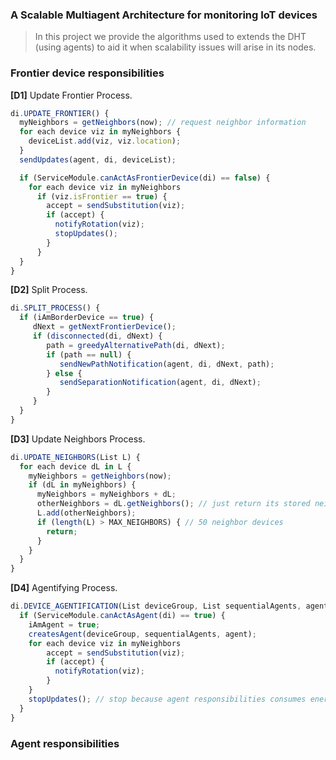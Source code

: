 ### A Scalable Multiagent Architecture for monitoring IoT devices

> In this project we provide the algorithms used to extends the DHT (using agents) to aid it when scalability issues will arise in its nodes.

### Frontier device responsibilities

**[D1]** Update Frontier Process.
```javascript
di.UPDATE_FRONTIER() {
  myNeighbors = getNeighbors(now); // request neighbor information
  for each device viz in myNeighbors {
    deviceList.add(viz, viz.location);
  }
  sendUpdates(agent, di, deviceList);

  if (ServiceModule.canActAsFrontierDevice(di) == false) {
    for each device viz in myNeighbors
      if (viz.isFrontier == true) {
        accept = sendSubstitution(viz);
        if (accept) {
          notifyRotation(viz);
          stopUpdates();
        }
      }
  }
}
```

**[D2]** Split Process.
```javascript
di.SPLIT_PROCESS() {
  if (iAmBorderDevice == true) {
     dNext = getNextFrontierDevice();
     if (disconnected(di, dNext) {
        path = greedyAlternativePath(di, dNext);
        if (path == null) {
           sendNewPathNotification(agent, di, dNext, path);
        } else {
           sendSeparationNotification(agent, di, dNext);
        }
     }
  }
}
```

**[D3]** Update Neighbors Process.
```javascript
di.UPDATE_NEIGHBORS(List L) {
  for each device dL in L {
    myNeighbors = getNeighbors(now);
    if (dL in myNeighbors) {
      myNeighbors = myNeighbors + dL;
      otherNeighbors = dL.getNeighbors(); // just return its stored neighhbors
      L.add(otherNeighbors);
      if (length(L) > MAX_NEIGHBORS) { // 50 neighbor devices
        return;
      }
    }
  }
}
```

**[D4]** Agentifying Process.
```javascript
di.DEVICE_AGENTIFICATION(List deviceGroup, List sequentialAgents, agent) {
  if (ServiceModule.canActAsAgent(di) == true) {
    iAmAgent = true;
    createsAgent(deviceGroup, sequentialAgents, agent);
    for each device viz in myNeighbors
        accept = sendSubstitution(viz);
        if (accept) {
          notifyRotation(viz);
        }
    }
    stopUpdates(); // stop because agent responsibilities consumes energy
  }
}
```


### Agent responsibilities

